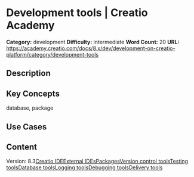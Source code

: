 # Development tools | Creatio Academy

**Category:** development **Difficulty:** intermediate **Word Count:** 20
**URL:**
https://academy.creatio.com/docs/8.x/dev/development-on-creatio-platform/category/development-tools

## Description

## Key Concepts

database, package

## Use Cases

## Content

Version:
8.3[Creatio IDE](/docs/8.x/dev/development-on-creatio-platform/category/creatio-ide)[External IDEs](/docs/8.x/dev/development-on-creatio-platform/category/external-ides)[Packages](/docs/8.x/dev/development-on-creatio-platform/category/packages)[Version control tools](/docs/8.x/dev/development-on-creatio-platform/category/version-control-tools)[Testing tools](/docs/8.x/dev/development-on-creatio-platform/category/testing-tools)[Database tools](/docs/8.x/dev/development-on-creatio-platform/category/database-tools)[Logging tools](/docs/8.x/dev/development-on-creatio-platform/category/logging-tools)[Debugging tools](/docs/8.x/dev/development-on-creatio-platform/category/debugging-tools)[Delivery tools](/docs/8.x/dev/development-on-creatio-platform/category/delivery-tools)
